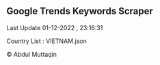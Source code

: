 

## Google Trends Keywords Scraper 
 
Last Update 01-12-2022 , 23:16:31

Country List :
VIETNAM.json



© Abdul Muttaqin 

